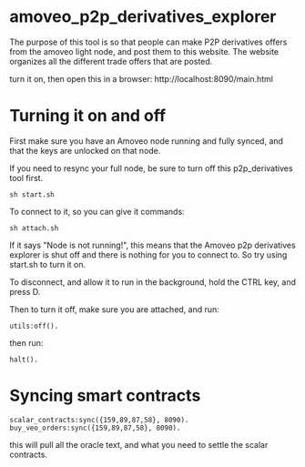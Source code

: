 amoveo_p2p_derivatives_explorer
=====

The purpose of this tool is so that people can make P2P derivatives offers from the amoveo light node, and post them to this website. The website organizes all the different trade offers that are posted.


turn it on, then open this in a browser: http://localhost:8090/main.html


Turning it on and off
=======

First make sure you have an Amoveo node running and fully synced, and that the keys are unlocked on that node.

If you need to resync your full node, be sure to turn off this p2p_derivatives tool first.

```
sh start.sh
```

To connect to it, so you can give it commands:
```
sh attach.sh
```
If it says "Node is not running!", this means that the Amoveo p2p derivatives explorer is shut off and there is nothing for you to connect to. So try using start.sh to turn it on.

To disconnect, and allow it to run in the background, hold the CTRL key, and press D.

Then to turn it off, make sure you are attached, and run:

```
utils:off().
```
then run:
```
halt().
```

Syncing smart contracts
============
```
scalar_contracts:sync({159,89,87,58}, 8090).
buy_veo_orders:sync({159,89,87,58}, 8090).
```

this will pull all the oracle text, and what you need to settle the scalar contracts.